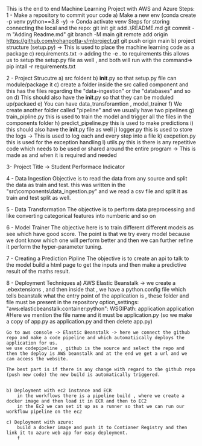 This is the end to end Machine Learning Project with AWS and Azure
Steps:
1 - Make a repository to commit your code
    a) Make a new env (conda create -p venv python==3.8 -y) -> Conda activate venv
    Steps for storing connecting the local and the repo:
        git init
        git add .\README.md
        git commit -m "Adding Readme.md"
        git branch -M  main
        git remote add origin https://github.com/rohanpotta-v/mlproject.git
        git push origin main
    b) project structure (setup.py) -> This is used to place the machine learning code as a package
    c) requirements.txt -> adding the -e . to requirements this allows us to setup the setup.py file as well , and both will run with the command=>
            pip intall -r requirements.txt

2 - Project Strucutre
    a) src foldent 
    b) __init__.py so that setup.py file can module/package it
        c) create a folder inside the src called component and this has the files regarding the "data-ingestion" or the "databases" and so on
        d) This should also have the __init__.py so that they can be moduled up/packaed
        e) You can have data_transforamtion , model_trainer
    f) We create another folder called "pipeline" and we usually have two pipelines
        g) train_pipline.py this is used to train the model and trigger all the files in the components folder
        h) predict_pipeline.py this is used to make predictions
        i) this should also have the __init__.py file as well
    j) logger.py this is used to store the logs -> This is used to log each and every step into a file 
    k) excpetion.py this is used for the exception handling
    l) utils.py this is there is any repetitive code which needs to be used or shared around the entire program -> This is made as and when it is required and needed

3- Project
Title -> Student Performace Indicator

4 - Data Ingestion
Objective is to read the data from any source and split the data as train and test. this was written in the "src\components\data_ingestion.py" and we read a csv file and split it as train and test split as well.

5 - Data Transformation 
The objective is to perform data preprocessing and like converting categorical features into numberic and so on

6 - Model Trainer
The objective here is to train different different models as see which have good score. The point is that we try every model because we dont know which one will perform better and then we can further refine it perform the hyper-parameter tuning.

7 - Creating a Prediction Pipline
The objective is to create an api to talk to the model build a html page to get the inputs and then make a predictive result of the maths result.

8 - Deployment Techniques
    a) AWS Elastic Beanstalk -> we create a .ebextensions , and then inside that  , we have a python.config file which tells beanstalk what the entry point of the application is , these folder and file must be present in the repository
    option_settings:
            "aws:elasticbeanstalk:container:python":
            WSGIPath: application:application  #Here we mention the file name and it must be application.py (so we make a copy of app.py as application.py and then delete app.py)

    Go to aws console -> Elastic Beanstalk -> here we connect the github repo and make a code pipeline and which automatiically deploys the application for us.
    we use codepipeline , github is the source and select the repo and then the deploy is AWS beanstalk and at the end we get a url and we can access the website.

    The best part is if there is any change with regard to the github repo (push new code) the new build is automatically triggered.


    b) Deployment with ec2 instance and ECR
        in the workflows there is a pipeline build , where we create a docker image and then load it in ECR and then to EC2
        in the Ec2 we can set it up as a runner so that we can run our workflow pipeline on the ec2

    c) Deployment with azure:
        build a docker image and push it to Contianer Registry and then link it to azure web app for easy deployment.
        f
             